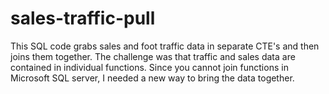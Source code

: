 # sales-traffic-pull

This SQL code grabs sales and foot traffic data in separate CTE's and then joins them together.
The challenge was that traffic and sales data are contained in individual functions. Since you cannot join functions
in Microsoft SQL server, I needed a new way to bring the data together.

